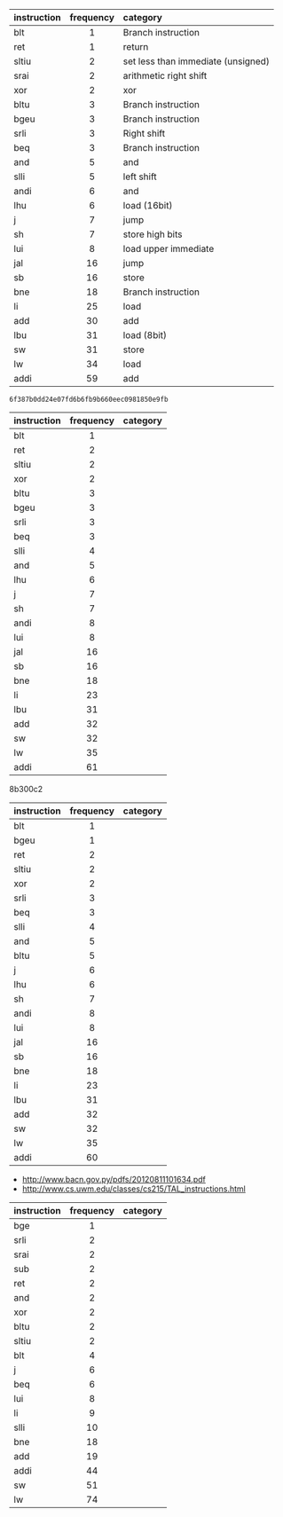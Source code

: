| instruction | frequency | category |
|:---|:---:|:---|
| blt | 1 | Branch instruction |
| ret | 1 | return |
| sltiu | 2 | set less than immediate (unsigned) |
| srai | 2 | arithmetic right shift |
| xor | 2 | xor |
| bltu | 3 | Branch instruction |
| bgeu | 3 | Branch instruction |
| srli | 3 | Right shift |
| beq | 3 | Branch instruction |
| and | 5 | and |
| slli | 5 | left shift |
| andi | 6 | and |
| lhu | 6 | load (16bit) |
| j | 7 | jump |
| sh | 7 | store high bits |
| lui | 8 | load upper immediate |
| jal | 16 | jump |
| sb | 16 | store |
| bne | 18 | Branch instruction |
| li | 25 | load  |
| add | 30 | add |
| lbu | 31 | load (8bit) |
| sw | 31 | store |
| lw | 34 | load |
| addi | 59 | add |


`6f387b0dd24e07fd6b6fb9b660eec0981850e9fb`

| instruction | frequency | category |
|:---|:---:|:---|
| blt | 1 | |
| ret | 2 | |
| sltiu | 2 | |
| xor | 2 | |
| bltu | 3 | |
| bgeu | 3 | |
| srli | 3 | |
| beq | 3 | |
| slli | 4 | |
| and | 5 | |
| lhu | 6 | |
| j | 7 | |
| sh | 7 | |
| andi | 8 | |
| lui | 8 | |
| jal | 16 | |
| sb | 16 | |
| bne | 18 | |
| li | 23 | |
| lbu | 31 | |
| add | 32 | |
| sw | 32 | |
| lw | 35 | |
| addi | 61 | |

8b300c2

| instruction | frequency | category |
|:---|:---:|:---|
| blt | 1 | |
| bgeu | 1 | |
| ret | 2 | |
| sltiu | 2 | |
| xor | 2 | |
| srli | 3 | |
| beq | 3 | |
| slli | 4 | |
| and | 5 | |
| bltu | 5 | |
| j | 6 | |
| lhu | 6 | |
| sh | 7 | |
| andi | 8 | |
| lui | 8 | |
| jal | 16 | |
| sb | 16 | |
| bne | 18 | |
| li | 23 | |
| lbu | 31 | |
| add | 32 | |
| sw | 32 | |
| lw | 35 | |
| addi | 60 | |

* http://www.bacn.gov.py/pdfs/20120811101634.pdf
* http://www.cs.uwm.edu/classes/cs215/TAL_instructions.html

| instruction | frequency | category |
|:---|:---:|:---|
| bge | 1 | |
| srli | 2 | |
| srai | 2 | |
| sub | 2 | |
| ret | 2 | |
| and | 2 | |
| xor | 2 | |
| bltu | 2 | |
| sltiu | 2 | |
| blt | 4 | |
| j | 6 | |
| beq | 6 | |
| lui | 8 | |
| li | 9 | |
| slli | 10 | |
| bne | 18 | |
| add | 19 | |
| addi | 44 | |
| sw | 51 | |
| lw | 74 | |
